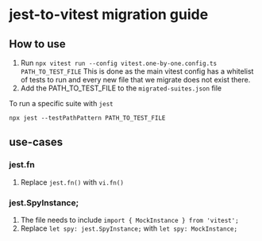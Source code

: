 # jest-to-vitest migration guide

## How to use

1. Run `npx vitest run --config vitest.one-by-one.config.ts PATH_TO_TEST_FILE`
This is done as the main vitest config has a whitelist of tests to run and every new file that we migrate does not exist there.
2. Add the PATH_TO_TEST_FILE to the `migrated-suites.json` file

To run a specific suite with `jest`

```
npx jest --testPathPattern PATH_TO_TEST_FILE
```

## use-cases

### jest.fn

1. Replace `jest.fn()` with `vi.fn()`

### jest.SpyInstance;

1. The file needs to include `import { MockInstance } from 'vitest';`
2. Replace `let spy: jest.SpyInstance;` with `let spy: MockInstance;`

